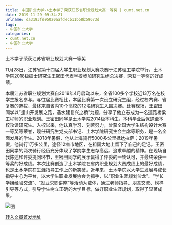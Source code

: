 ```yaml
---
title: 中国矿业大学->土木学子荣获江苏省职业规划大赛一等奖 | cumt.net.cn
date: 2019-11-29 09:34:21
urlname: da3193fe95020aafdecb11bb8b59673d
tags: 
- 中国矿业大学
categories:
- cumt.net.cn
- 中国矿业大学
---
```

土木学子荣获江苏省职业规划大赛一等奖

11月28日，江苏省第十四届大学生职业规划大赛决赛于江苏理工学院举行，土木学院2018级硕士研究生王密田代表学校参加研究生组总决赛，荣获一等奖的好成绩。

本届江苏省职业规划大赛自2019年4月启动以来，全省100多个学校近13万名在校学生报名参与。与往届比赛相比，本届比赛第一次设立研究生组，经过校内赛、省复赛的选拔，最终来自省内10个高校的12名研究生入围决赛。比赛现场，王密田同学以“逢山开发展之路，遇水建复兴之桥”为题，分享了他立志成为一名道路桥梁工程师的职业规划。王密田同学是土木学院2014级本科生，本科毕业后保送至本校攻读研究生。入校以来，他认真学习、刻苦努力，曾获全国大学生结构设计大赛一等奖等荣誉，现任研究生党支部书记、土木学院研究生会主席等职务，是一名全面发展的学生。2018年暑假，他从上海骑行5000多公里抵达拉萨；2019年暑假，他骑行1万多公里，途径12省市地区，在祖国大地上留下了自己的足记。王密田同学的两次骑行经历充分体现了学院学生志存高远、追求卓越的精神。在现场自我陈述和评委提问环节，王密田同学的展示赢得了评委的一致认可，并最终荣获一等奖的好成绩。本次比赛创造了土木学院在省内职业规划大赛成绩上的最好成绩，也是土木学院在生涯指导工作上的新突破。近年来，土木学院以大学生发展与成长指导中心为平台，以大学生职业发展协会为抓手，以“职业生涯规划沙龙”、“学长学姐经验交流”、“就业求职讲座”等活动为载体，通过老师指导、朋辈交流、榜样引导等方式，引导学生树立正确的大学目标，做好职业生涯规划，取得了显著成果。

![图](http://xwzx.cumt.edu.cn/_upload/article/images/96/12/57c17883434091a46171778cd683/d2f033c2-ad29-441c-9897-2f28a21b3f9f.jpg)

[转入文章首发地址](http://xwzx.cumt.edu.cn/6b/60/c523a551776/page.htm)